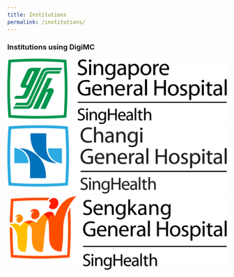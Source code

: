 ```yaml
---
title: Institutions
permalink: /institutions/
---
```


### Institutions using DigiMC

![SGH Logo](/images/SGH.jpg)
![CGH Logo](/images/CGH.jpg)
![SKH Logo](/images/SKH.jpg)
